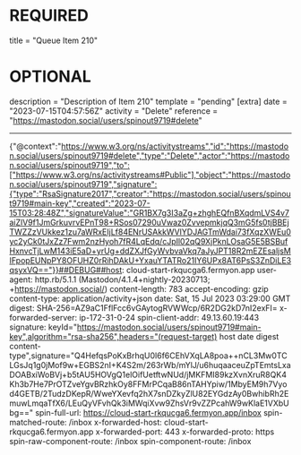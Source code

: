 
# REQUIRED
title = "Queue Item 210"
# OPTIONAL
description = "Description of Item 210"
template = "pending"
[extra]
date = "2023-07-15T04:57:56Z"
activity = "Delete"
reference = "https://mastodon.social/users/spinout9719#delete"

---
{"@context":"https://www.w3.org/ns/activitystreams","id":"https://mastodon.social/users/spinout9719#delete","type":"Delete","actor":"https://mastodon.social/users/spinout9719","to":["https://www.w3.org/ns/activitystreams#Public"],"object":"https://mastodon.social/users/spinout9719","signature":{"type":"RsaSignature2017","creator":"https://mastodon.social/users/spinout9719#main-key","created":"2023-07-15T03:28:48Z","signatureValue":"GR1BX7g3I3aZg+zhghEQfnBXqdmLVS4v7aiZlV9f1JmGrkuvrvEPnT98+RSos07290uVwaz0ZvvepmkjqQ3mG5fs0tjBBEjTWZZzVUkkez1zu7aWRxEIjLf84ENrUSAkkWVIYDJAGTmWdai73fXqzXWEu0yc2yCk0tJxZz7Fwm2nzHyoh7fR4LqEdq/cJpIl02qQ9XjPknLOsaG5E5BSBufHxnvcTjLwM143iE5aD+yrUg+ddZXJfGyWvbvaVkq7aJyJPT18R2mEZEsaljsMIFpopEUNpPY8OFUHZ0rRihDAkU+YxauYTATRo21IY6UPx8AT6PsS3ZnDiLE3qsyxVQ=="}}##DEBUG##host: cloud-start-rkqucga6.fermyon.app
user-agent: http.rb/5.1.1 (Mastodon/4.1.4+nightly-20230713; +https://mastodon.social/)
content-length: 783
accept-encoding: gzip
content-type: application/activity+json
date: Sat, 15 Jul 2023 03:29:00 GMT
digest: SHA-256=AZ9aC1FflFcc6vGAytogRVWWcp/6R2DG2kD7nI2exFI=
x-forwarded-server: ip-172-31-0-24
spin-client-addr: 49.13.60.19:443
signature: keyId="https://mastodon.social/users/spinout9719#main-key",algorithm="rsa-sha256",headers="(request-target) host date digest content-type",signature="Q4HefqsPoKxBrhqU0l6f6CEhVXqLA8poa++nCL3Mw0TCLGsJq1g0jMof9w+EGBS2nI+K4S2m/263rWb/mYlJ/u6huqaaceuZpTEmtsLxaDOABxiWoBVj+b5tAU5HOVgQ1elOifUetftwNUd/jMKFMI89kzXvnXruR8QK4Kh3b7He7PrOTZveYgvBRzhkOy8FFMrPCqaB86nTAHYpiw/1MbyEM9h7Vyod4GETB/2TudzDKepR/WweYXevfq2hX7snDZkyZlU82EYGdzAy0BwhibRh2EmuwLmqaTfX6/LEuQyVFvhQk3iMWqiXvw9ZhsVr9vZZPcahW9wKlaE1VXbUbg=="
spin-full-url: https://cloud-start-rkqucga6.fermyon.app/inbox
spin-matched-route: /inbox
x-forwarded-host: cloud-start-rkqucga6.fermyon.app
x-forwarded-port: 443
x-forwarded-proto: https
spin-raw-component-route: /inbox
spin-component-route: /inbox

